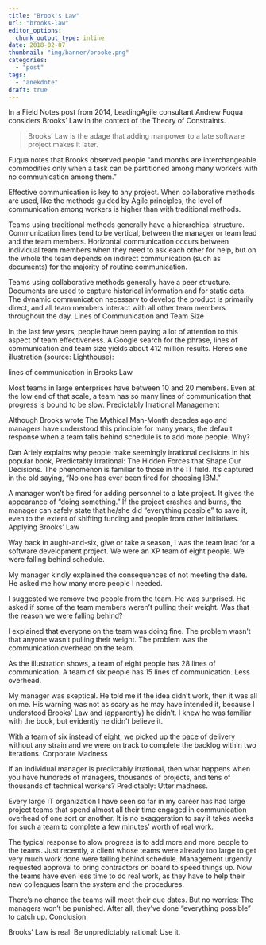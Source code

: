 ```yaml
---
title: "Brook's Law"
url: "brooks-law"
editor_options: 
  chunk_output_type: inline
date: 2018-02-07
thumbnail: "img/banner/brooke.png"
categories:
  - "post"
tags: 
  - "anekdote"
draft: true
---
```

In a Field Notes post from 2014, LeadingAgile consultant Andrew Fuqua considers Brooks’ Law in the context of the Theory of Constraints. 

> Brooks’ Law is the adage that adding manpower to a late software project makes it later. 

Fuqua notes that Brooks observed people “and months are interchangeable commodities only when a task can be partitioned among many workers with no communication among them.”

Effective communication is key to any project. When collaborative methods are used, like the methods guided by Agile principles, the level of communication among workers is higher than with traditional methods.

Teams using traditional methods generally have a hierarchical structure. Communication lines tend to be vertical, between the manager or team lead and the team members. Horizontal communication occurs between individual team members when they need to ask each other for help, but on the whole the team depends on indirect communication (such as documents) for the majority of routine communication.

Teams using collaborative methods generally have a peer structure. Documents are used to capture historical information and for static data. The dynamic communication necessary to develop the product is primarily direct, and all team members interact with all other team members throughout the day.
Lines of Communication and Team Size

In the last few years, people have been paying a lot of attention to this aspect of team effectiveness. A Google search for the phrase, lines of communication and team size yields about 412 million results. Here’s one illustration (source: Lighthouse):

lines of communication in Brooks Law

Most teams in large enterprises have between 10 and 20 members. Even at the low end of that scale, a team has so many lines of communication that progress is bound to be slow.
Predictably Irrational Management

Although Brooks wrote The Mythical Man-Month decades ago and managers have understood this principle for many years, the default response when a team falls behind schedule is to add more people. Why?

Dan Ariely explains why people make seemingly irrational decisions in his popular book, Predictably Irrational: The Hidden Forces that Shape Our Decisions. The phenomenon is familiar to those in the IT field. It’s captured in the old saying, “No one has ever been fired for choosing IBM.”

A manager won’t be fired for adding personnel to a late project. It gives the appearance of “doing something.” If the project crashes and burns, the manager can safely state that he/she did “everything possible” to save it, even to the extent of shifting funding and people from other initiatives.
Applying Brooks’ Law

Way back in aught-and-six, give or take a season, I was the team lead for a software development project. We were an XP team of eight people. We were falling behind schedule.

My manager kindly explained the consequences of not meeting the date. He asked me how many more people I needed.

I suggested we remove two people from the team. He was surprised. He asked if some of the team members weren’t pulling their weight. Was that the reason we were falling behind?

I explained that everyone on the team was doing fine. The problem wasn’t that anyone wasn’t pulling their weight. The problem was the communication overhead on the team.

As the illustration shows, a team of eight people has 28 lines of communication. A team of six people has 15 lines of communication. Less overhead.

My manager was skeptical. He told me if the idea didn’t work, then it was all on me. His warning was not as scary as he may have intended it, because I understood Brooks’ Law and (apparently) he didn’t. I knew he was familiar with the book, but evidently he didn’t believe it.

With a team of six instead of eight, we picked up the pace of delivery without any strain and we were on track to complete the backlog within two iterations.
Corporate Madness

If an individual manager is predictably irrational, then what happens when you have hundreds of managers, thousands of projects, and tens of thousands of technical workers? Predictably: Utter madness.

Every large IT organization I have seen so far in my career has had large project teams that spend almost all their time engaged in communication overhead of one sort or another. It is no exaggeration to say it takes weeks for such a team to complete a few minutes’ worth of real work.

The typical response to slow progress is to add more and more people to the teams. Just recently, a client whose teams were already too large to get very much work done were falling behind schedule. Management urgently requested approval to bring contractors on board to speed things up. Now the teams have even less time to do real work, as they have to help their new colleagues learn the system and the procedures.

There’s no chance the teams will meet their due dates. But no worries: The managers won’t be punished. After all, they’ve done “everything possible” to catch up.
Conclusion

Brooks’ Law is real. Be unpredictably rational: Use it.